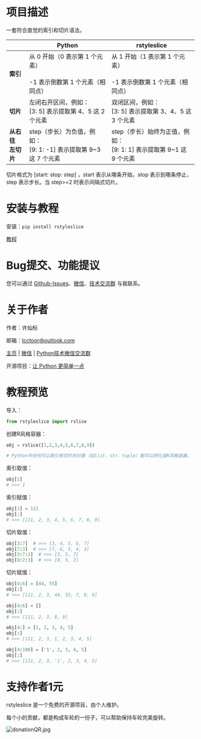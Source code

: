 # 项目描述

一套符合直觉的索引和切片语法。

|                                        | **Python**                                                           | **rstyleslice**                                                      |
| -------------------------------------- | -------------------------------------------------------------------------- | -------------------------------------------------------------------------- |
| **索引**                         | 从 0 开始（0 表示第 1 个元素）<br /><br />-1 表示倒数第 1 个元素（相同点） | 从 1 开始（1 表示第 1 个元素）<br /><br />-1 表示倒数第 1 个元素（相同点） |
| **切片**                         | 左闭右开区间，例如：<br />[3: 5] 表示提取第 4、5 这 2 个元素               | 双闭区间，例如：<br />[3: 5] 表示提取第 3、4、5 这 3 个元素                |
| **从右往**<br />**左切片** | step（步长）为负值，例如：<br />[9: 1: -1] 表示提取第 9~3 这 7 个元素      | step（步长）始终为正值，例如：<br />[9: 1: 1] 表示提取第 9~1 这 9 个元素   |

切片格式为  [start: stop: step]  ，start 表示从哪条开始，stop 表示到哪条停止，step 表示步长。当  step>=2  时表示间隔式切片。

# 安装与教程

安装：`pip install rstyleslice`

[教程](https://github.com/lcctoor/lccpy/blob/main/packages/rstyleslice/docs/doc.md)

# Bug提交、功能提议

您可以通过 [Github-Issues](https://github.com/lcctoor/lccpy/issues)、[微信](https://raw.githubusercontent.com/lcctoor/me/main/author/WeChatQR.jpg)、[技术交流群](https://raw.githubusercontent.com/lcctoor/me/main/ExchangeGroup/PythonTecQR.jpg) 与我联系。

# 关于作者

作者：许灿标

邮箱：lcctoor@outlook.com

[主页](https://github.com/lcctoor/me/blob/main/home.md) | [微信](https://raw.githubusercontent.com/lcctoor/me/main/author/WeChatQR.jpg) | [Python技术微信交流群](https://raw.githubusercontent.com/lcctoor/me/main/ExchangeGroup/PythonTecQR.jpg)

开源项目：[让 Python 更简单一点](https://github.com/lcctoor/lccpy#readme)

# 教程预览

导入：

```python
from rstyleslice import rslice
```

创建R风格容器：

```python
obj = rslice([1,2,3,4,5,6,7,8,9])

# Python中任何可以索引和切片的对象（如list、str、tuple）都可以转化成R风格容器。
```

索引取值：

```python
obj[1]
# >>> 1
```

索引赋值：

```python
obj[1] = 111
obj[:]
# >>> [111, 2, 3, 4, 5, 6, 7, 8, 9]
```

切片取值：

```python
obj[3:7]  # >>> [3, 4, 5, 6, 7]
obj[7:3]  # >>> [7, 6, 5, 4, 3]
obj[3:7:2]  # >>> [3, 5, 7]
obj[8:2:3]  # >>> [8, 5, 2]
```

切片赋值：

```python
obj[4:6] = [44, 55]
obj[:]
# >>> [111, 2, 3, 44, 55, 7, 8, 9]

obj[4:6] = []
obj[:]
# >>> [111, 2, 3, 8, 9]

obj[4:] = [1, 2, 3, 4, 5]
obj[:]
# >>> [111, 2, 3, 1, 2, 3, 4, 5]

obj[4:100] = ['1', 2, 3, 4, 5]
obj[:]
# >>> [111, 2, 3, '1', 2, 3, 4, 5]
```

# 支持作者1元

rstyleslice 是一个免费的开源项目，由个人维护。

每个小的贡献，都是构成车轮的一份子，可以帮助保持车轮完美旋转。

![donationQR.jpg](https://raw.githubusercontent.com/lcctoor/me/main/donation/donationQR_1rmb_200_200.jpg)

